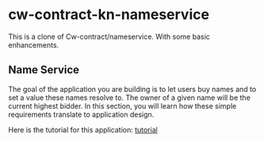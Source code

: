 # cw-contract-kn-nameservice

This is a clone of Cw-contract/nameservice. With some basic enhancements. 

## Name Service

The goal of the application you are building is to let users buy names and to set a value these names resolve to.
The owner of a given name will be the current highest bidder. In this section, you will learn how these simple
 requirements translate to application design.

Here is the tutorial for this application: [tutorial](https://docs.cosmwasm.com/tutorials/name-service/intro)
